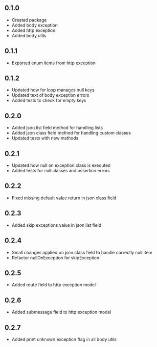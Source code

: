 ## 0.1.0

- Created package
- Added body exception
- Added http exception
- Added body utils

## 0.1.1

- Exported enum items from http exception

## 0.1.2
- Updated how for loop manages null keys
- Updated text of body exception errors
- Added tests to check for empty keys

## 0.2.0
- Added json list field method for handling lists
- Added json class field method for handling custom classes
- Updated tests with new methods

## 0.2.1
- Updated how null on exception class is executed
- Added tests for null classes and assertion errors


## 0.2.2
- Fixed missing default value return in json class field

## 0.2.3
- Added skip exceptions value in json list field

## 0.2.4
- Small changes applied on json class field to handle correctly null item
- Refactor nullOnException for skipException

## 0.2.5
- Added route field to http exception model

## 0.2.6
- Added submessage field to http exception model

## 0.2.7
- Added print unknown exception flag in all body utils